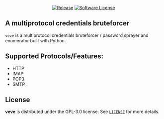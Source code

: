 <p align="center">
    <a href="https://github.com/evilvodun/veve/releases/latest"><img alt="Release" src="https://img.shields.io/github/release/evilvodun/veve?style=flat-square"></a>
    <a href="https://github.com/evilvodun/veve/blob/main/LICENSE"><img alt="Software License" src="https://img.shields.io/github/license/evilvodun/veve?style=flat-square&color=green"></a>
</p>

## A multiprotocol credentials bruteforcer

`veve` is a multiprotocol credentials bruteforcer / password sprayer and enumerator built with Python.

## Supported Protocols/Features:

- HTTP
- IMAP
- POP3
- SMTP

## License

**veve** is distributed under the GPL-3.0 license. See [`LICENSE`](LICENSE) for more details.